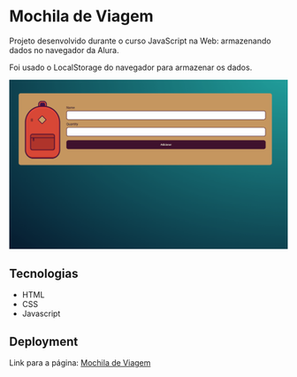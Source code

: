 # Mochila de Viagem

<p>
  Projeto desenvolvido durante o curso JavaScript na Web: armazenando dados no navegador da Alura.
</p>
<p>
  Foi usado o LocalStorage do navegador para armazenar os dados.
</p>

<img alt="Um gif do projeto Mochila de Viagem funcionando." title="ConvertCaseGif" src="./github/mochila-de-viagem.gif">

## Tecnologias

- HTML
- CSS
- Javascript

## Deployment

<p>Link para a página: 
<a href="https://guilhermerocha0.github.io/mochila-de-viagem/" target="_blank">Mochila de Viagem</a>
</p>
